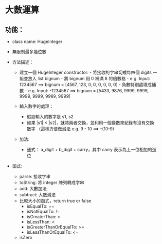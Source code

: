 # 大數運算

## 功能：
* class name: HugeInteger
* 無限制最多幾位數
* 方法描述：
  + 建立一個 HugeInteger constructor:
        - 將接收的字串切成每四個 digits 一組並放入 list<Integer> bignum
        - 將 bignum 用 0 補滿 8 的倍數格
        - e.g. Input: 1234567 ==> bignum = [4567, 123, 0, 0, 0, 0, 0, 0]
        - 負數特別處理成補數
        - e.g. Input: -1234567 ==> bignum = [5433, 9876, 9999, 9999, 9999, 9999, 9999, 9999]
        
   + 輸入數字的處理：
        - 假設輸入的數字是 s1, s2
        - 如果 |s1| < |s2|，就將兩者交換，並利用一個變數來紀錄有沒有交換數字 （這樣方便做減法 e.g. 9 - 10 ==> -(10-9)

   + 加法:
        - 通式： a_digit + b_digit + carry，其中 carry 表示為上一位相加的進位
        
   
* 函式:
  + parse: 接收字串
  + toString: 將 integer 陣列轉成字串
  + add: 大數加法
  + subtract: 大數減法
  + 比較大小的函式，return true or false
    - isEqualTo: ==
    - isNotEqualTo: !=
    - isGreaterThan: >
    - isLessThan: <
    - isGreaterThanOrEqualTo: >=
    - isLessThanOrEqualTo: <=
  + isZero
